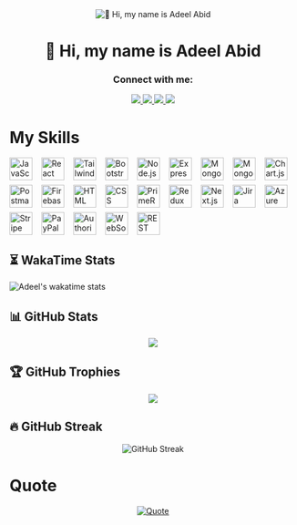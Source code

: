 <div align="center">
  <img src="https://miro.medium.com/v2/resize:fit:1358/0*FGD6BUzzZs1VJLuY.gif" alt="👋 Hi, my name is Adeel Abid" />
</div>

<div id="toc">
  <ul align="center" style="list-style: none">
    <summary>
      <h1>
        👋 Hi, my name is Adeel Abid
      </h1>
    </summary>
  </ul>
</div>


<h3 align="center">Connect with me:</h3> 

<p align="center">
  <a href="https://www.instagram.com/adeelabid84?igsh=MW9sMndpMXUxaHpwbw==" target="_blank">
    <img src="https://img.shields.io/badge/Instagram-E4405F?style=for-the-badge&logo=instagram&logoColor=white" />
  </a>
  <a href="https://www.linkedin.com/in/adeelabid0" target="_blank">
    <img src="https://img.shields.io/badge/LinkedIn-0077B5?style=for-the-badge&logo=linkedin&logoColor=white" />
  </a>
  <a href="https://profile.indeed.com/?hl=en_PK&co=PK&from=gnav-jobsearch--indeedmobile" target="_blank">
    <img src="https://img.shields.io/badge/Indeed-003A9B?style=for-the-badge&logo=indeed&logoColor=white" />
  </a>
  <a href="https://adeelabid-portfolio.vercel.app/" target="_blank">
    <img src="https://img.shields.io/badge/Portfolio-255E63?style=for-the-badge&logo=vercel&logoColor=white" />
  </a>
</p>

# My Skills

<div style="display: flex; flex-wrap: wrap; gap: 8px; justify-content: left;">
  <img src="https://img.shields.io/badge/JavaScript-F7DF1C?logo=javascript&logoColor=white" height="40" alt="JavaScript" style="margin-right: 8px">
  <img src="https://img.shields.io/badge/React-20232A?logo=react&logoColor=61DAFB" height="40" alt="React" style="margin-right: 8px">
  <img src="https://img.shields.io/badge/Tailwind_CSS-38B2AC?logo=tailwind-css&logoColor=white" height="40" alt="Tailwind CSS" style="margin-right: 8px">
  <img src="https://img.shields.io/badge/Bootstrap-563D7C?logo=bootstrap&logoColor=white" height="40" alt="Bootstrap" style="margin-right: 8px">
  <img src="https://img.shields.io/badge/Node.js-8CC84B?logo=node.js&logoColor=white" height="40" alt="Node.js" style="margin-right: 8px">
  <img src="https://img.shields.io/badge/Express-000000?logo=express&logoColor=white" height="40" alt="Express" style="margin-right: 8px">
  <img src="https://img.shields.io/badge/MongoDB-4EA94B?logo=mongodb&logoColor=white" height="40" alt="MongoDB" style="margin-right: 8px">
  <img src="https://img.shields.io/badge/Mongoose-880000?logo=mongoose&logoColor=white" height="40" alt="Mongoose" style="margin-right: 8px">
  <img src="https://img.shields.io/badge/Chart.js-FF6384?logo=chart.js&logoColor=white" height="40" alt="Chart.js" style="margin-right: 8px">
  <img src="https://img.shields.io/badge/Postman-FF6C37?logo=postman&logoColor=white" height="40" alt="Postman" style="margin-right: 8px">
  <img src="https://img.shields.io/badge/Firebase-FFCA28?logo=firebase&logoColor=white" height="40" alt="Firebase" style="margin-right: 8px">
  <img src="https://img.shields.io/badge/HTML-FF5733?logo=html5&logoColor=white" height="40" alt="HTML" style="margin-right: 8px">
  <img src="https://img.shields.io/badge/CSS-1572B6?logo=css3&logoColor=white" height="40" alt="CSS" style="margin-right: 8px">
  <img src="https://img.shields.io/badge/Prime_React-0085A1?logo=prime-react&logoColor=white" height="40" alt="PrimeReact" style="margin-right: 8px">
  <img src="https://img.shields.io/badge/Redux_Toolkit-764ABC?logo=redux&logoColor=white" height="40" alt="Redux Toolkit" style="margin-right: 8px">
  <img src="https://img.shields.io/badge/Next.js-000000?logo=next.js&logoColor=white" height="40" alt="Next.js" style="margin-right: 8px">
  <img src="https://img.shields.io/badge/Jira-0052CC?logo=jira&logoColor=white" height="40" alt="Jira" style="margin-right: 8px">
  <img src="https://img.shields.io/badge/Azure-0089D6?logo=azure&logoColor=white" height="40" alt="Azure" style="margin-right: 8px">
  <img src="https://img.shields.io/badge/Stripe-6772E5?logo=stripe&logoColor=white" height="40" alt="Stripe" style="margin-right: 8px">
  <img src="https://img.shields.io/badge/PayPal-003087?logo=paypal&logoColor=white" height="40" alt="PayPal" style="margin-right: 8px">
  <img src="https://img.shields.io/badge/Authorize.Net-00A859?logo=authorize.net&logoColor=white" height="40" alt="Authorize.Net" style="margin-right: 8px">
  <img src="https://img.shields.io/badge/WebSocket-1C6D7C?logo=websocket&logoColor=white" height="40" alt="WebSocket" style="margin-right: 8px">
  <img src="https://img.shields.io/badge/REST_API-25D366?logo=rest-api&logoColor=white" height="40" alt="REST API" style="margin-right: 8px">
</div>





## ⏳ WakaTime Stats
![Adeel's wakatime stats](https://github-readme-stats.vercel.app/api/wakatime?username=adeelabid0&theme=tokyonight&layout=compact)

## 📊 GitHub Stats

<p align="center">
  <img src="https://github-readme-stats.vercel.app/api?username=adeelabid0&show_icons=true&theme=tokyonight&hide_border=true" />
</p>

## 🏆 GitHub Trophies

<p align="center">
  <img src="https://github-profile-trophy.vercel.app/?username=adeelabid0&theme=tokyonight&row=1&margin-w=15&margin-h=15" />
</p>

## 🔥 GitHub Streak

<p align="center">
  <img src="https://github-readme-streak-stats.herokuapp.com/?user=adeelabid0&theme=tokyonight&hide_border=true" alt="GitHub Streak"/>
</p>

# Quote

<div style="display: flex; flex-direction: column; align-items: center; justify-content: center; text-align: center;">
  <a href="https://github.com/harismehboob142/github-readme-stats">
    <img src="https://quotes-github-readme.vercel.app/api?type=horizontal&theme=dark" alt="Quote" />
  </a>
  <hr />
</div>

